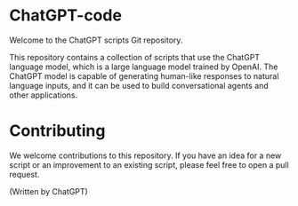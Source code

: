 # ChatGPT-code
Welcome to the ChatGPT scripts Git repository.

This repository contains a collection of scripts that use the ChatGPT language model, which is a large language model trained by OpenAI. The ChatGPT model is capable of generating human-like responses to natural language inputs, and it can be used to build conversational agents and other applications.

# Contributing

We welcome contributions to this repository. If you have an idea for a new script or an improvement to an existing script, please feel free to open a pull request.

(Written by ChatGPT)
